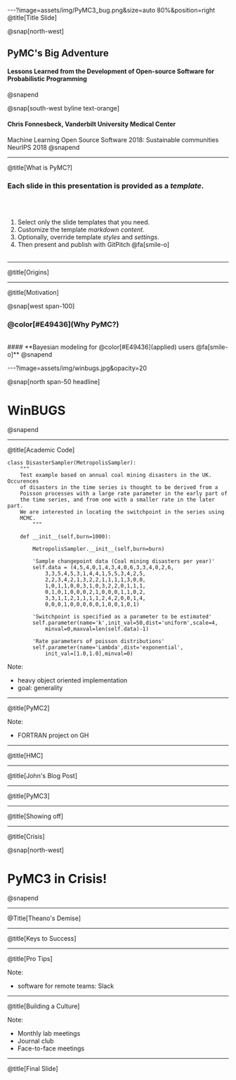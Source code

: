 ---?image=assets/img/PyMC3_bug.png&size=auto 80%&position=right
@title[Title Slide]

@snap[north-west]
## **PyMC's Big Adventure**

#### **Lessons Learned from the Development of Open-source Software for Probabilistic Programming**
@snapend

@snap[south-west byline text-orange]
#### **Chris Fonnesbeck, Vanderbilt University Medical Center**
Machine Learning Open Source Software 2018: Sustainable communities
NeurIPS 2018
@snapend

---
@title[What is PyMC?]

### Each slide in this presentation is provided as a *template*.

<br><br>

1. Select only the slide templates that you need.
1. Customize the template _markdown content_.
1. Optionally, override template _styles_ and _settings_.
1. Then present and publish with GitPitch @fa[smile-o]
<br><br>


---
@title[Origins]



---
@title[Motivation]

@snap[west span-100]
### @color[#E49436](Why PyMC?)

<br> 
#### **Bayesian modeling for @color[#E49436](applied) users @fa[smile-o]**
@snapend



---?image=assets/img/winbugs.jpg&opacity=20

@snap[north span-50 headline]
# WinBUGS
@snapend

---
@title[Academic Code]

```
class DisasterSampler(MetropolisSampler):
	"""
	Test example based on annual coal mining disasters in the UK. Occurences 
	of disasters in the time series is thought to be derived from a
	Poisson processes with a large rate parameter in the early part of 
	the time series, and from one with a smaller rate in the later part.
	We are interested in locating the switchpoint in the series using
	MCMC. 
		"""

	def __init__(self,burn=1000):
	
		MetropolisSampler.__init__(self,burn=burn)
		
		'Sample changepoint data (Coal mining disasters per year)'
		self.data = (4,5,4,0,1,4,3,4,0,6,3,3,4,0,2,6,
			3,3,5,4,5,3,1,4,4,1,5,5,3,4,2,5,
			2,2,3,4,2,1,3,2,2,1,1,1,1,3,0,0,
			1,0,1,1,0,0,3,1,0,3,2,2,0,1,1,1,
			0,1,0,1,0,0,0,2,1,0,0,0,1,1,0,2,
			3,3,1,1,2,1,1,1,1,2,4,2,0,0,1,4,
			0,0,0,1,0,0,0,0,0,1,0,0,1,0,1)
	
		'Switchpoint is specified as a parameter to be estimated'
		self.parameter(name='k',init_val=50,dist='uniform',scale=4,
			minval=0,maxval=len(self.data)-1)

		'Rate parameters of poisson distributions'
		self.parameter(name='Lambda',dist='exponential',
			init_val=[1.0,1.0],minval=0)
```


Note:

- heavy object oriented implementation
- goal: generality


---
@title[PyMC2]


Note:

- FORTRAN project on GH


---
@title[HMC]


---
@title[John's Blog Post]


---
@title[PyMC3]


---
@title[Showing off]


---
@title[Crisis]

@snap[north-west]
# PyMC3 in Crisis!
@snapend


---
@Title[Theano's Demise]

---
@title[Keys to Success]


---
@title[Pro Tips]


Note:

- software for remote teams: Slack

---
@title[Building a Culture]


Note:

- Monthly lab meetings
- Journal club
- Face-to-face meetings

---
@title[Final Slide]

